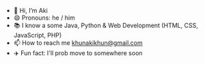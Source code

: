 - 👋 Hi, I’m Aki
- 😄 Pronouns: he / him
- 📚 I know a some Java, Python & Web Development (HTML, CSS, JavaScript, PHP)
- 📫 How to reach me khunakikhun@gmail.com
- ✈️ Fun fact: I'll prob move to somewhere soon

<!---
aki-khun/aki-khun is a ✨ special ✨ repository because its `README.md` (this file) appears on your GitHub profile.
You can click the Preview link to take a look at your changes.
--->
